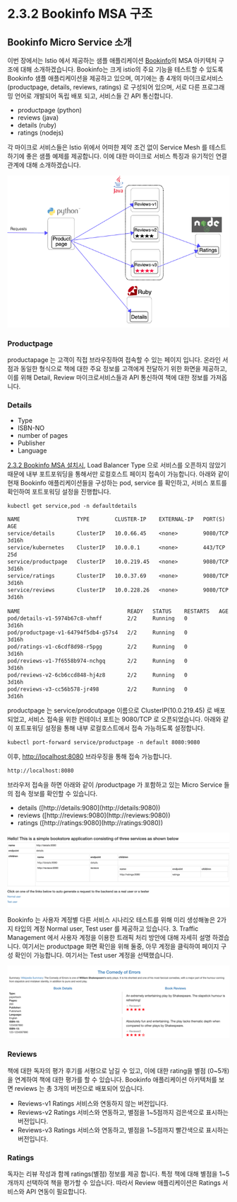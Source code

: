 # 2.3.2 Bookinfo MSA 구조

## Bookinfo Micro Service 소개

이번 장에서는 Istio 에서 제공하는 샘플 애플리케이션 [Bookinfo](https://istio.io/v1.7/docs/examples/bookinfo/)의 MSA 아키텍처 구조에 대해 소개하겠습니다. Bookinfo는 크게 istio의 주요 기능을 테스트할 수 있도록 Bookinfo 샘플 애플리케이션을 제공하고 있으며, 여기에는 총 4개의 마이크로서비스 \(productpage, details, reviews, ratings\) 로 구성되어 있으며, 서로 다른 프로그래밍 언어로 개발되어 독립 배포 되고, 서비스들 간 API 통신합니다.

* productpage \(python\)
* reviews \(java\)
* details \(ruby\)
* ratings \(nodejs\)

각 마이크로 서비스들은 Istio 위에서 어떠한 제약 조건 없이 Service Mesh 를 테스트하기에 좋은 샘플 예제를 제공합니다. 이에 대한 마이크로 서비스 특징과 유기적인 연결관계에 대해 소개하겠습니다.

![Bookinfo &#xC560;&#xD50C;&#xB9AC;&#xCF00;&#xC774;&#xC158; &#xC544;&#xD0A4;&#xD14C;&#xCC98;](../../../.gitbook/assets/image%20%2835%29.png)

### Productpage

productapage 는 고객이 직접 브라우징하여 접속할 수 있는 페이지 입니다. 온라인 서점과 동일한 형식으로 책에 대한 주요 정보를 고객에게 전달하기 위한 화면을 제공하고, 이를 위해 Detail, Review 마이크로서비스들과 API 통신하여 책에 대한 정보를 가져옵니다.

### Details

* Type
* ISBN-NO
* number of pages
* Publisher
* Language

[2.3.2 Bookinfo MSA 설치시](../2.2.1.istio-install-guide/2.3.2-bookinfo-msa.md), Load Balancer Type 으로 서비스를 오픈하지 않았기 때문에 내부 포트포워딩을 통해서만 로컬호스트 페이지 접속이 가능합니다. 아래와 같이 현재 Bookinfo 애플리케이션들을 구성하는 pod, service 를 확인하고, 서비스 포트를 확인하여 포트포워딩 설정을 진행합니다.

```text
kubectl get service,pod -n defaultdetails
```

```text
NAME                  TYPE        CLUSTER-IP    EXTERNAL-IP   PORT(S)    AGE
service/details       ClusterIP   10.0.66.45    <none>        9080/TCP   3d16h
service/kubernetes    ClusterIP   10.0.0.1      <none>        443/TCP    25d
service/productpage   ClusterIP   10.0.219.45   <none>        9080/TCP   3d16h
service/ratings       ClusterIP   10.0.37.69    <none>        9080/TCP   3d16h
service/reviews       ClusterIP   10.0.228.26   <none>        9080/TCP   3d16h

NAME                                  READY   STATUS    RESTARTS   AGE
pod/details-v1-5974b67c8-vhmff        2/2     Running   0          3d16h
pod/productpage-v1-64794f5db4-g57s4   2/2     Running   0          3d16h
pod/ratings-v1-c6cdf8d98-r5pgg        2/2     Running   0          3d16h
pod/reviews-v1-7f6558b974-nchgq       2/2     Running   0          3d16h
pod/reviews-v2-6cb6ccd848-hj4z8       2/2     Running   0          3d16h
pod/reviews-v3-cc56b578-jr498         2/2     Running   0          3d16h
```

productpage 는 service/prodcutpage 이름으로 ClusterIP\(10.0.219.45\) 로 배포되었고, 서비스 접속을 위한 컨테이너 포트는 9080/TCP 로 오픈되었습니다. 아래와 같이 포트포워딩 설정을 통해 내부 로컬호스트에서 접속 가능하도록 설정합니다.

```text
kubectl port-forward service/productpage -n default 8080:9080
```

이후, [http://localhost:8080](http://localhost:8080) 브라우징을 통해 접속 가능합니다.

```text
http://localhost:8080
```

브라우저 접속을 하면 아래와 같이 /productpage 가 포함하고 있는 Micro Service 들의 접속 정보를 확인할 수 있습니다.

* details \([http://details:9080\](http://details:9080\)\)
* reviews \([http://reviews:9080\](http://reviews:9080\)\)
* ratings \([http://ratings:9080\](http://ratings:9080\)\)

![](../../../.gitbook/assets/image%20%2833%29.png)

Bookinfo 는 사용자 계정별 다른 서비스 시나리오 테스트를 위해 미리 생성해놓은 2가지 타입의 계정 Normal user, Test user 를 제공하고 있습니다. 3. Traffic Management 에서 사용자 계정을 이용한 트래픽 처리 방안에 대해 자세히 설명 하겠습니다. 여기서는 productpage 화면 확인을 위해 둘중, 아무 계정을 클릭하여 페이지 구성 확인이 가능합니다. 여기서는 Test user 계정을 선택했습니다.

![](../../../.gitbook/assets/image%20%2834%29.png)

### Reviews

책에 대한 독자의 평가 후기를 서평으로 남길 수 있고, 이에 대한 rating을 별점 \(0~5개\)을 연계하여 책에 대한 평가를 할 수 있습니다. Bookinfo 애플리케이션 아키텍처를 보면 reviews 는 총 3개의 버전으로 배포되어 있습니다.

* Reviews-v1 Ratings 서비스와 연동하지 않는 버전입니다.
* Reviews-v2 Ratings 서비스와 연동하고, 별점을 1~5점까지 검은색으로 표시하는 버전입니다.
* Reviews-v3 Ratings 서비스와 연동하고, 별점을 1~5점까지 빨간색으로 표시하는 버전입니다.

### Ratings

독자는 리뷰 작성과 함께 ratings\(별점\) 정보를 제공 합니다. 특정 책에 대해 별점을 1~5개까지 선택하여 책을 평가할 수 있습니다. 따라서 Review 애플리케이션은 Ratings 서비스와 API 연동이 필요합니다.

